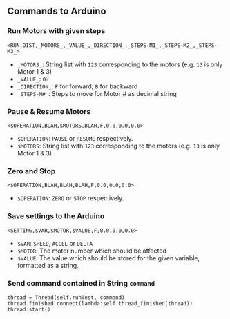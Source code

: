 ## Commands to Arduino

### Run Motors with given steps

```
<RUN,DIST,_MOTORS_,_VALUE_,_DIRECTION_,_STEPS-M1_,_STEPS-M2_,_STEPS-M3_>
```
 - `_MOTORS_`: String list with `123` corresponding to the motors (e.g. `13` is only Motor 1 & 3)
 - `_VALUE_`: `0`?
 - `_DIRECTION_`: `F` for forward, `B` for backward
 - `_STEPS-M#_`: Steps to move for Motor # as decimal string

### Pause & Resume Motors

```
<$OPERATION,BLAH,$MOTORS,BLAH,F,0.0,0.0,0.0>
```
 - `$OPERATION`: `PAUSE` or `RESUME` respectively.
 - `$MOTORS`: String list with `123` corresponding to the motors (e.g. `13` is only Motor 1 & 3)

### Zero and Stop

```
<$OPERATION,BLAH,BLAH,BLAH,F,0.0,0.0,0.0>
```
 - `$OPERATION`: `ZERO` or `STOP` respectively.

### Save settings to the Arduino

```
<SETTING,$VAR,$MOTOR,$VALUE,F,0.0,0.0,0.0>
```
 - `$VAR`: `SPEED`, `ACCEL` or `DELTA`
 - `$MOTOR`: The motor number which should be affected
 - `$VALUE`: The value which should be stored for the given variable, formatted as a string.

### Send command contained in String `command`

```
thread = Thread(self.runTest, command)
thread.finished.connect(lambda:self.thread_finished(thread))
thread.start()
```